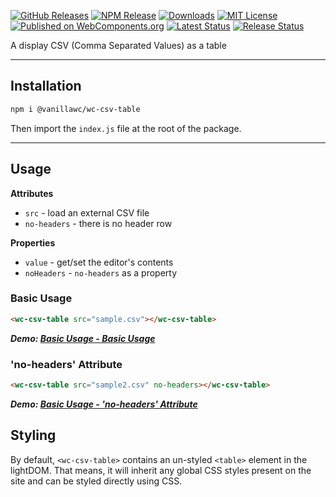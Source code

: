 [![GitHub Releases](https://img.shields.io/github/v/release/vanillawc/wc-csv-table.svg)](https://github.com/vanillawc/wc-csv-table/releases)
[![NPM Release](https://badgen.net/npm/v/@vanillawc/wc-csv-table)](https://www.npmjs.com/package/@vanillawc/wc-csv-table)
[![Downloads](https://badgen.net/npm/dt/@vanillawc/wc-csv-table)](https://www.npmjs.com/package/@vanillawc/wc-csv-table)
[![MIT License](https://img.shields.io/badge/license-MIT-blue.svg)](https://raw.githubusercontent.com/vanillawc/wc-csv-table/master/LICENSE)
[![Published on WebComponents.org](https://img.shields.io/badge/webcomponents.org-published-blue.svg)](https://www.webcomponents.org/element/vanillawc/wc-csv-table)
[![Latest Status](https://github.com/vanillawc/wc-csv-table/workflows/Latest/badge.svg)](https://github.com/vanillawc/wc-csv-table/actions)
[![Release Status](https://github.com/vanillawc/wc-csv-table/workflows/Release/badge.svg)](https://github.com/vanillawc/wc-csv-table/actions)

A display CSV (Comma Separated Values) as a table

 <!-- TODO: Add video graphic here -->

-----

## Installation

```sh
npm i @vanillawc/wc-csv-table
```

Then import the `index.js` file at the root of the package.

-----

## Usage

**Attributes**

- `src` - load an external CSV file
- `no-headers` - there is no header row

**Properties**

- `value` - get/set the editor's contents
- `noHeaders` - `no-headers` as a property

### Basic Usage

```html
<wc-csv-table src="sample.csv"></wc-csv-table>
```
***Demo: [Basic Usage - Basic Usage][]***

### 'no-headers' Attribute

```html
<wc-csv-table src="sample2.csv" no-headers></wc-csv-table>
```
***Demo: [Basic Usage - 'no-headers' Attribute][]***

## Styling

By default, `<wc-csv-table>` contains an un-styled `<table>` element in the lightDOM. That means, it will inherit any global CSS styles present on the site and can be styled directly using CSS.

[Basic Usage - Basic Usage]: https://vanillawc.github.io/wc-csv-table/demo/basic-usage.html
[Basic Usage - 'no-headers' Attribute]: https://vanillawc.github.io/wc-csv-table/demo/no-headers-attribute.html
